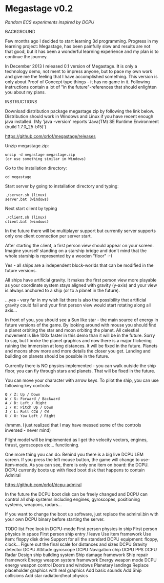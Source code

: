 Megastage v0.2
==============
<i>Random ECS experiments inspired by DCPU</i>


BACKGROUND

Few months ago I decided to start learning 3d programming. Progress in my learning project: Megastage, has been painfully slow and results are not that good, but it has been a wonderful learning experience and my plan is to continue the journey.

In December 2013 I released 0.1 version of Megastage. It is only a technology demo, not ment to impress anyone, but to pace my own work and give me the feeling that I have accomplished something. This version is only about Proof of Concept type things - it has no game in it. Following instructions contain a lot of "in the future"-references that should enlighten you about my plans. 

INSTRUCTIONS

Download distribution package megastage.zip by following the link below. Distribution should work in Windows and Linux if you have recent enough java installed. (My 'java -version' reports 'Java(TM) SE Runtime Environment (build 1.7.0_25-b15)')

https://github.com/orlof/megastage/releases

Unzip megastage.zip:

    unzip -d megastage megastage.zip
    (or use something similar in Windows)

Go to the installation directory:

    cd megastage

Start server by going to installation directory and typing:

    ./server.sh (linux)
    server.bat (windows)

Next start client by typing

    ./client.sh (linux)
    client.bat (windows)
 
In the future there will be multiplayer support but currently server supports only one client connection per server start.

After starting the client, a first person view should appear on your screen. Imagine yourself standing on a starship bridge and don't mind that the whole starship is represented by a wooden "floor" :-)

Yes - all ships are a independent block-worlds that can be modified in the future versions.

All ships have artificial gravity. It makes the first person view more playable as your coordinate system stays aligned with gravity (y-axis) and your view is always anchored to a ship (or to a planet in the future).

...yes - very far in my wish list there is also the possibility that artificial gravity could fail and your first person view would start rotating along all axis...

In front of you, you should see a Sun like star - the main source of energy in future versions of the game. By looking around with mouse you should find a planet orbiting the star and moon orbiting the planet. All celestial movement is like 100x faster in this demo than it will be in the future. Sorry to say, but I broke the planet graphics and now there is a major flickering ruining the immersion at long distances. It will be fixed in the future. Planets and moons show more and more details the closer you get. Landing and building on planets should be possible in the future.

Currently there is NO physics implemented - you can walk outside the ship floor, you can fly through stars and planets. That will be fixed in the future.

You can move your character with arrow keys. To pilot the ship, you can use following key controls:

    Q / Z: Up / Down
    W / S: Forward / Backward
    A / D: Left / Right
    I / K: Pitch Up / Down
    J / L: Roll CCW / CW
    U / O: Yaw Left / Right

(hmmm. I just realized that I may have messed some of the controls inversed - never mind)

Flight model will be implemented as I get the velocity vectors, engines, thrust, gyroscopes etc... functioning.

One more thing you can do: Behind you there is a big live DCPU LEM screen. If you press the left mouse button, the game will change to use-item-mode. As you can see, there is only one item on board: the DCPU. DCPU currently boots up with fixed boot disk that happens to contain Admiral 

https://github.com/orlof/dcpu-admiral

In the future the DCPU boot disk can be freely changed and DCPU can control all ship systems including engines, gyroscopes, positioning systems, weapons, radars...

If you want to change the boot up software, just replace the admiral.bin with your own DCPU binary before starting the server.

TODO list
    Free look in DCPU-mode
    First person physics in ship
    First person physics in space
    First person ship entry / leave
    Use item framework
    Use item: floppy disk drive
    Support for all the standard DCPU equipment: floppy, clock...
    Figure out the final scale for distances and sizes
    DCPU Gravity detector
    DCPU Attitude gyroscope
    DCPU Navigation chip
    DCPU PPS
    DCPU Radar
    Design ship building system
    Ship damage framework
    Ship repair framework
    Energy weapon system framework
    Energy weapon mode
    DCPU energy weapon control
    Doors and windows
    Planetary landings
    Replace placeholder graphics with real graphics
    Add basic sounds
    Add Ship collisions
    Add star radiation/heat physics

